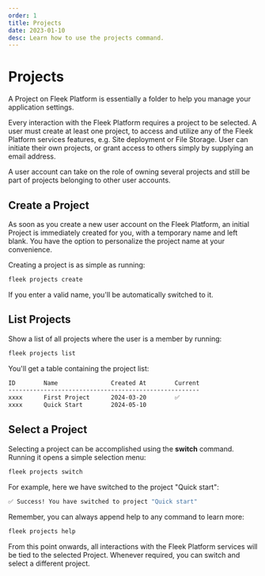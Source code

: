 ```yaml
---
order: 1
title: Projects
date: 2023-01-10
desc: Learn how to use the projects command.
---
```


# Projects

A Project on Fleek Platform is essentially a folder to help you manage your application settings.

Every interaction with the Fleek Platform requires a project to be selected. A user must create at least one project, to access and utilize any of the Fleek Platform services features, e.g. Site deployment or File Storage. User can initiate their own projects, or grant access to others simply by supplying an email address.

A user account can take on the role of owning several projects and still be part of projects belonging to other user accounts.

## Create a Project

As soon as you create a new user account on the Fleek Platform, an initial Project is immediately created for you, with a temporary name and left blank. You have the option to personalize the project name at your convenience.

Creating a project is as simple as running:

```sh
fleek projects create
```

If you enter a valid name, you'll be automatically switched to it.

## List Projects

Show a list of all projects where the user is a member by running:

```sh
fleek projects list
```

You'll get a table containing the project list:

```sh
ID        Name               Created At        Current
------------------------------------------------------
xxxx      First Project      2024-03-20        ✅
xxxx      Quick Start        2024-05-10
```

## Select a Project

Selecting a project can be accomplished using the **switch** command. Running it opens a simple selection menu:

```sh
fleek projects switch
```

For example, here we have switched to the project "Quick start":

```sh
✅ Success! You have switched to project "Quick start"
```

Remember, you can always append help to any command to learn more:

```sh
fleek projects help
```

From this point onwards, all interactions with the Fleek Platform services will be tied to the selected Project. Whenever required, you can switch and select a different project.
